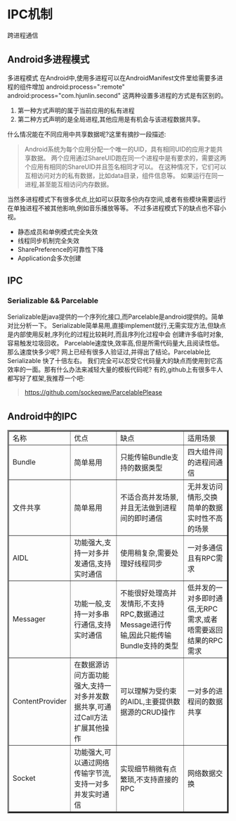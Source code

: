 # IPC机制

跨进程通信

## Android多进程模式
多进程模式
在Android中,使用多进程可以在AndroidManifest文件里给需要多进程的组件增加
android:process=":remote"
android:process="com.hjunlin.second"
这两种设置多进程的方式是有区别的。
1. 第一种方式声明的属于当前应用的私有进程
2. 第二种方式声明的是全局进程,其他应用是有机会与该进程数据共享。

什么情况能在不同应用中共享数据呢?这里有摘抄一段描述:

>Android系统为每个应用分配一个唯一的UID，具有相同UID的应用才能共享数据。
两个应用通过ShareUID跑在同一个进程中是有要求的，需要这两个应用有相同的ShareUID并且签名相同才可以。
在这种情况下，它们可以互相访问对方的私有数据，比如data目录，组件信息等。
如果运行在同一进程,甚至能互相访问内存数据。

当然多进程模式下有很多优点,比如可以获取多份内存空间,或者有些模块需要运行在单独进程不被其他影响,例如音乐播放等等。
不过多进程模式下的缺点也不容小视。
* 静态成员和单例模式完全失效
* 线程同步机制完全失效
* SharePreference的可靠性下降
* Application会多次创建

## IPC
### Serializable && Parcelable
Serializable是java提供的一个序列化接口,而Parcelable是android提供的。简单对比分析一下。
Serializable简单易用,直接implement就行,无需实现方法,但缺点是内部使用反射,序列化的过程比较耗时,而且序列化过程中会
创建许多临时对象,容易触发垃圾回收。
Parcelable速度快,效率高,但是所需代码量大,且阅读性低。
那么速度快多少呢? 网上已经有很多人验证过,并得出了结论。Parcelable比Serializable 快了十倍左右。
我们完全可以忍受它代码量大的缺点而使用到它高效率的一面。那有什么办法来减轻大量的模板代码呢?
有的,github上有很多牛人都写好了框架,我推荐一个吧:
> https://github.com/sockeqwe/ParcelablePlease

## Android中的IPC
<table border="3">
<tr>
<td>名称</td>
<td>优点</td>
<td>缺点</td>
<td>适用场景</td>
</tr>
<tr>
<td>Bundle</td>
<td>简单易用</td>
<td>只能传输Bundle支持的数据类型</td>
<td>四大组件间的进程间通信</td>
</tr>
<tr>
<td>文件共享</td>
<td>简单易用</td>
<td>不适合高并发场景,并且无法做到进程间的即时通信</td>
<td>无并发访问情形,交换简单的数据实时性不高的场景</td>
</tr>
<tr>
<td>AIDL</td>
<td>功能强大,支持一对多并发通信,支持实时通信</td>
<td>使用稍复杂,需要处理好线程同步</td>
<td>一对多通信且有RPC需求</td>
</tr>
<tr>
<td>Messager</td>
<td>功能一般,支持一对多串行通信,支持实时通信</td>
<td>不能很好处理高并发情形,不支持RPC,数据通过Message进行传输,因此只能传输Bundle支持的类型</td>
<td>低并发的一对多即时通信,无RPC需求,或者唔需要返回结果的RPC需求</td>
</tr>
<tr>
<td>ContentProvider</td>
<td>在数据源访问方面功能强大,支持一对多并发数据共享,可通过Call方法扩展其他操作</td>
<td>可以理解为受约束的AIDL,主要提供数据源的CRUD操作</td>
<td>一对多的进程间的数据共享</td>
</tr>
<tr>
<td>Socket</td>
<td>功能强大,可以通过网络传输字节流,支持一对多并发实时通信</td>
<td>实现细节稍微有点繁琐,不支持直接的RPC</td>
<td>网络数据交换</td>
</tr>



